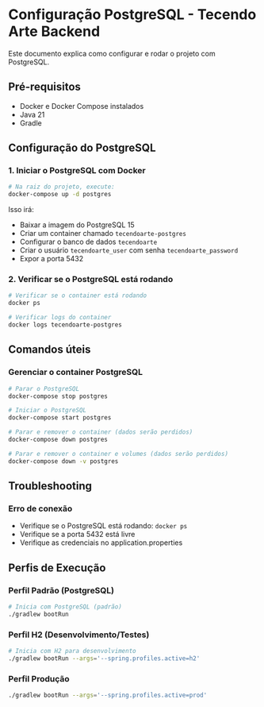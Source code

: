 # Configuração PostgreSQL - Tecendo Arte Backend

Este documento explica como configurar e rodar o projeto com PostgreSQL.

## Pré-requisitos

- Docker e Docker Compose instalados
- Java 21
- Gradle

## Configuração do PostgreSQL

### 1. Iniciar o PostgreSQL com Docker

```bash
# Na raiz do projeto, execute:
docker-compose up -d postgres
```

Isso irá:
- Baixar a imagem do PostgreSQL 15
- Criar um container chamado `tecendoarte-postgres`
- Configurar o banco de dados `tecendoarte`
- Criar o usuário `tecendoarte_user` com senha `tecendoarte_password`
- Expor a porta 5432

### 2. Verificar se o PostgreSQL está rodando

```bash
# Verificar se o container está rodando
docker ps

# Verificar logs do container
docker logs tecendoarte-postgres
```

## Comandos úteis

### Gerenciar o container PostgreSQL

```bash
# Parar o PostgreSQL
docker-compose stop postgres

# Iniciar o PostgreSQL
docker-compose start postgres

# Parar e remover o container (dados serão perdidos)
docker-compose down postgres

# Parar e remover o container e volumes (dados serão perdidos)
docker-compose down -v postgres
```

## Troubleshooting

### Erro de conexão
- Verifique se o PostgreSQL está rodando: `docker ps`
- Verifique se a porta 5432 está livre
- Verifique as credenciais no application.properties

## Perfis de Execução

### Perfil Padrão (PostgreSQL)
```bash
# Inicia com PostgreSQL (padrão)
./gradlew bootRun
```

### Perfil H2 (Desenvolvimento/Testes)
```bash
# Inicia com H2 para desenvolvimento
./gradlew bootRun --args='--spring.profiles.active=h2'
```

### Perfil Produção
```bash
./gradlew bootRun --args='--spring.profiles.active=prod'
```
